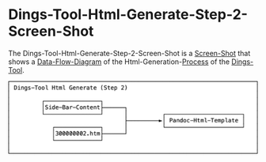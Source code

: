 # Dings-Tool-Html-Generate-Step-2-Screen-Shot

The Dings-Tool-Html-Generate-Step-2-Screen-Shot is a [Screen-Shot](30000001.md) that shows a [Data-Flow-Diagram](700047.md) of the Html-Generation-[Process](60062.md) of the [Dings-Tool](13000019.md).

<img src="400000012.jpg" alt="Dings-Tool-Html-Generate-Step-2-Screen-Shot" style="width:800px;"/>
